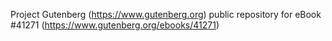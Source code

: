 Project Gutenberg (https://www.gutenberg.org) public repository for eBook #41271 (https://www.gutenberg.org/ebooks/41271)
